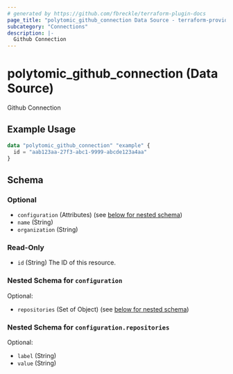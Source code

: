 ```yaml
---
# generated by https://github.com/fbreckle/terraform-plugin-docs
page_title: "polytomic_github_connection Data Source - terraform-provider-polytomic"
subcategory: "Connections"
description: |-
  Github Connection
---
```


# polytomic_github_connection (Data Source)

Github Connection

## Example Usage

```terraform
data "polytomic_github_connection" "example" {
  id = "aab123aa-27f3-abc1-9999-abcde123a4aa"
}
```

<!-- schema generated by tfplugindocs -->
## Schema

### Optional

- `configuration` (Attributes) (see [below for nested schema](#nestedatt--configuration))
- `name` (String)
- `organization` (String)

### Read-Only

- `id` (String) The ID of this resource.

<a id="nestedatt--configuration"></a>
### Nested Schema for `configuration`

Optional:

- `repositories` (Set of Object) (see [below for nested schema](#nestedatt--configuration--repositories))

<a id="nestedatt--configuration--repositories"></a>
### Nested Schema for `configuration.repositories`

Optional:

- `label` (String)
- `value` (String)


